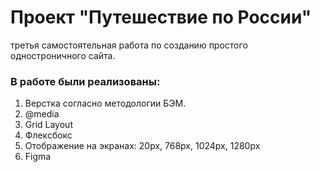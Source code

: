 # Проект "Путешествие по России"
третья самостоятельная работа по созданию простого одностроничного сайта.

### В работе были реализованы:
1. Верстка согласно методологии БЭМ.
2. @media
3. Grid Layout
4. Флексбокс
5. Отображение на экранах: 20px, 768px, 1024px, 1280px
6. Figma
